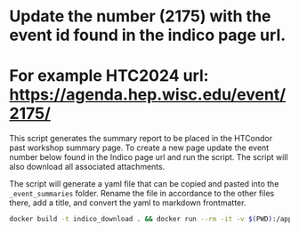 # Update the number (2175) with the event id found in the indico page url. 
# For example HTC2024 url: https://agenda.hep.wisc.edu/event/2175/

This script generates the summary report to be placed in the HTCondor past workshop summary page. To create
a new page update the event number below found in the Indico page url and run the script. The script will also download
all associated attachments.

The script will generate a yaml file that can be copied and pasted into the `_event_summaries` folder. Rename the file
in accordance to the other files there, add a title, and convert the yaml to markdown frontmatter.

```bash
docker build -t indico_download . && docker run --rm -it -v $(PWD):/app indico_download 2175
```

